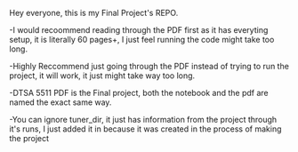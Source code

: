 Hey everyone, this is my Final Project's REPO.

-I would recoommend reading through the PDF first as it has everyting setup, it is literally 60 pages+, I just feel running the code might take too long.

-Highly Reccommend just going through the PDF instead of trying to run the project, it will work, it just might take way too long.

-DTSA 5511 PDF is the Final project, both the notebook and the pdf are named the exact same way. 

-You can ignore tuner_dir, it just has information from the project through it's runs, I just added it in because it was created in the process of making the project
